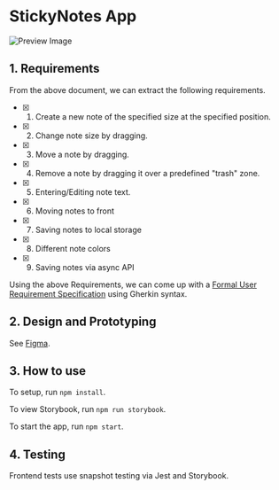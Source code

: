 # StickyNotes App

![Preview Image](https://user-images.githubusercontent.com/11996508/193679530-35abf198-5fbf-43de-8148-337ee0c8c5d4.png)

## 1. Requirements

From the above document, we can extract the following requirements.

- [x] 1. Create a new note of the specified size at the specified position.
- [x] 2. Change note size by dragging.
- [x] 3. Move a note by dragging.
- [x] 4. Remove a note by dragging it over a predefined "trash" zone.
- [x] 5. Entering/Editing note text.
- [x] 6. Moving notes to front
- [x] 7. Saving notes to local storage
- [x] 8. Different note colors
- [x] 9. Saving notes via async API

Using the above Requirements, we can come up with a [Formal User Requirement Specification](./specs/) using Gherkin syntax.

## 2. Design and Prototyping

See [Figma](https://www.figma.com/file/Gu3kf4IjUVi306ZvLoSfCT/Sticky-Notes?node-id=1%3A59).

## 3. How to use

To setup, run `npm install`.

To view Storybook, run `npm run storybook`.

To start the app, run `npm start`.

## 4. Testing

Frontend tests use snapshot testing via Jest and Storybook.



